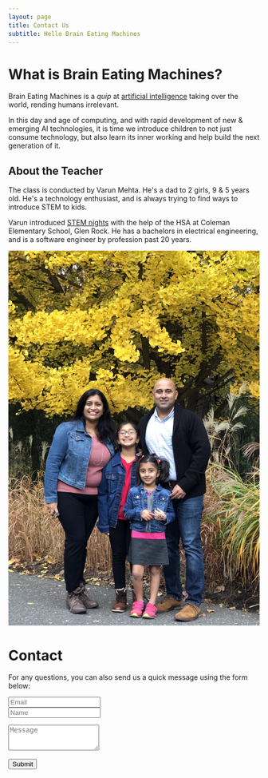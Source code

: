 ```yaml
---
layout: page
title: Contact Us
subtitle: Hello Brain Eating Machines
---
```


# What is Brain Eating Machines?

Brain Eating Machines is a *quip* at [artificial intelligence](https://en.wikipedia.org/wiki/Artificial_intelligence) taking over the world, rending humans irrelevant.

In this day and age of computing, and with rapid development of new & emerging AI technologies, it is time we introduce children to not just consume technology, but also learn its inner working and help build the next generation of it.

## About the Teacher

The class is conducted by Varun Mehta. He's a dad to 2 girls, 9 & 5 years old. He's a technology enthusiast, and is always trying to find ways to introduce STEM to kids.

Varun introduced [STEM nights](/2019-10-17-stem-night) with the help of the HSA at Coleman Elementary School, Glen Rock. He has a bachelors in electrical engineering, and is a software engineer by profession past 20 years.

![Mehta Family](/img/mehtas_2.jpg)

# Contact

<form action="https://formspree.io/xpzwedgw" method="POST" class="form" id="contact-form">
  <p>For any questions, you can also send us a quick message using the form below:</p>
  <p>
  <div class="row">
    <div class="col-xs-6">
      <input type="email" name="_replyto" class="form-control input-lg" placeholder="Email" title="Email">
    </div>
    <div class="col-xs-6">
      <input type="text" name="name" class="form-control input-lg" placeholder="Name" title="Name">
    </div>
  </div>
  </p>
  <input type="hidden" name="_subject" value="New submission from braineatingmachines.com">
  <p>
  <textarea type="text" name="content" class="form-control input-lg" placeholder="Message" title="Message" required="required" rows="3"></textarea>
  </p>
  <input type="text" name="_gotcha" style="display:none">
  <input type="hidden" name="_next" value="?message=Your message was sent successfully, thanks!">
  <p style="align:right">
  <button type="submit" class="btn btn-lg btn-primary">Submit</button>
  </p>
</form>
